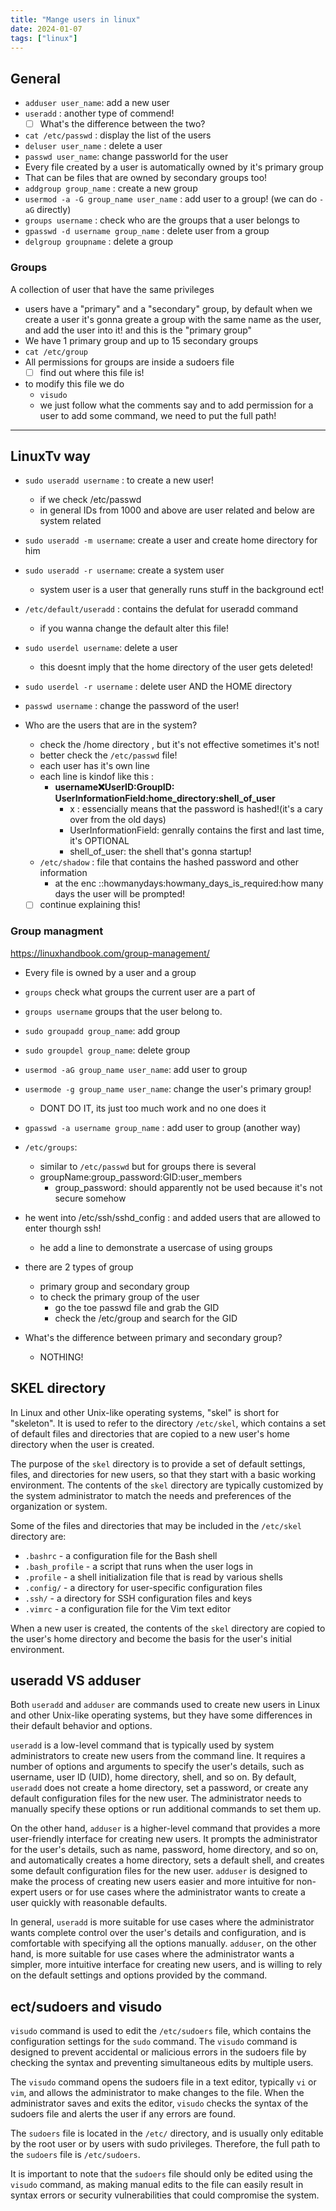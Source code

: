 ```yaml
---
title: "Mange users in linux"
date: 2024-01-07
tags: ["linux"]
---
```


## General

- `adduser user_name`: add a new user
- `useradd` : another type of commend!
	- [ ] What's the difference between the two?
- `cat /etc/passwd` : display the list of the users
- `deluser user_name` : delete a user
- `passwd user_name`: change passworld for the user
- Every file created by a user is automatically owned by it's primary group
- That can be files that are owned by secondary groups too!
- `addgroup group_name` : create a new group
- `usermod -a -G group_name user_name` : add user to a group! (we can do `-aG` directly)
- `groups username` : check who are the groups that a user belongs to 
- `gpasswd -d username group_name` : delete user from a group
- `delgroup groupname` : delete a group

### Groups

A collection of user that have the same privileges
- users have a "primary" and a "secondary" group, by default when we create a user it's gonna greate a group with the same name as the user, and add the user into  it! and this is the "primary group"
- We have 1 primary group and up to 15 secondary groups
- `cat /etc/group`
- All permissions for groups are inside a sudoers file 
	- [ ] find out where this file is!
- to modify this file we do
	- `visudo`
	- we just follow what the comments say and to add permission for a user to add some command, we need to put the full path!

---- 

## LinuxTv way 
- `sudo useradd username` : to create a new user!
	- if we check /etc/passwd  
	- in general IDs from 1000 and above are user related and below are system related
- `sudo useradd -m username`: create a user and create home directory for him
- `sudo useradd -r username`: create a system user
	- system user is a user that generally runs stuff in the background ect!

- `/etc/default/useradd` : contains the defulat for useradd command
	- if you wanna change the default alter this file!

- `sudo userdel username`: delete a user
	- this doesnt imply that the home directory of the user gets deleted!
- `sudo userdel -r username` : delete user AND the HOME directory

- `passwd username` : change the password of the user!


- Who are the users that are in the system?
	- check the /home directory , but it's not effective sometimes it's not!
	- better check the  `/etc/passwd` file!
	- each user has it's own line
	- each line is kindof like this : 
		- **username:x:UserID:GroupID: UserInformationField:home_directory:shell_of_user**
			 - x : essencially means that the password is hashed!(it's a cary over from the old days)
			 - UserInformationField: genrally contains the first and last time, it's OPTIONAL
			 - shell_of_user: the shell that's gonna startup!
	- `/etc/shadow` : file that contains the hashed password and other information
		- at the enc ::howmanydays:howmany_days_is_required:how many days the user will be prompted!
	- [ ] continue explaining this!

### Group managment

https://linuxhandbook.com/group-management/
- Every file is owned by a user and a group
- `groups` check what groups the current user are a part of 
- `groups username`  groups that the user belong to.
- `sudo groupadd group_name`: add group
- `sudo groupdel group_name`: delete group
- `usermod -aG group_name user_name`: add user to group
- `usermode -g group_name user_name`: change the user's primary group!
	- DONT DO IT, its just too much work and no one does it
- `gpasswd -a username group_name` : add  user to group (another way)
- `/etc/groups`: 
	- similar to `/etc/passwd` but for groups there is several 
	- groupName:group_password:GID:user_members
		- group_password: should apparently not be used because it's not secure somehow
- he went into /etc/ssh/sshd_config : and added users that are allowed to enter thourgh ssh!
	- he add a line to demonstrate a usercase of using groups

- there are 2 types of group
	- primary group and secondary group
	- to check the primary group of the user 
		- go the toe passwd file and grab the GID 
		- check the /etc/group and search for the GID
- What's the difference between primary and secondary group?
	- NOTHING!







## SKEL directory

In Linux and other Unix-like operating systems, "skel" is short for "skeleton". It is used to refer to the directory `/etc/skel`, which contains a set of default files and directories that are copied to a new user's home directory when the user is created.

The purpose of the `skel` directory is to provide a set of default settings, files, and directories for new users, so that they start with a basic working environment. The contents of the `skel` directory are typically customized by the system administrator to match the needs and preferences of the organization or system.

Some of the files and directories that may be included in the `/etc/skel` directory are:

-   `.bashrc` - a configuration file for the Bash shell
-   `.bash_profile` - a script that runs when the user logs in
-   `.profile` - a shell initialization file that is read by various shells
-   `.config/` - a directory for user-specific configuration files
-   `.ssh/` - a directory for SSH configuration files and keys
-   `.vimrc` - a configuration file for the Vim text editor

When a new user is created, the contents of the `skel` directory are copied to the user's home directory and become the basis for the user's initial environment.



## useradd VS adduser

Both `useradd` and `adduser` are commands used to create new users in Linux and other Unix-like operating systems, but they have some differences in their default behavior and options.

`useradd` is a low-level command that is typically used by system administrators to create new users from the command line. It requires a number of options and arguments to specify the user's details, such as username, user ID (UID), home directory, shell, and so on. By default, `useradd` does not create a home directory, set a password, or create any default configuration files for the new user. The administrator needs to manually specify these options or run additional commands to set them up.

On the other hand, `adduser` is a higher-level command that provides a more user-friendly interface for creating new users. It prompts the administrator for the user's details, such as name, password, home directory, and so on, and automatically creates a home directory, sets a default shell, and creates some default configuration files for the new user. `adduser` is designed to make the process of creating new users easier and more intuitive for non-expert users or for use cases where the administrator wants to create a user quickly with reasonable defaults.

In general, `useradd` is more suitable for use cases where the administrator wants complete control over the user's details and configuration, and is comfortable with specifying all the options manually. `adduser`, on the other hand, is more suitable for use cases where the administrator wants a simpler, more intuitive interface for creating new users, and is willing to rely on the default settings and options provided by the command.

## ect/sudoers and visudo

`visudo` command is used to edit the `/etc/sudoers` file, which contains the configuration settings for the `sudo` command. The `visudo` command is designed to prevent accidental or malicious errors in the sudoers file by checking the syntax and preventing simultaneous edits by multiple users.

The `visudo` command opens the sudoers file in a text editor, typically `vi` or `vim`, and allows the administrator to make changes to the file. When the administrator saves and exits the editor, `visudo` checks the syntax of the sudoers file and alerts the user if any errors are found.

The `sudoers` file is located in the `/etc/` directory, and is usually only editable by the root user or by users with sudo privileges. Therefore, the full path to the `sudoers` file is `/etc/sudoers`.

It is important to note that the `sudoers` file should only be edited using the `visudo` command, as making manual edits to the file can easily result in syntax errors or security vulnerabilities that could compromise the system.

